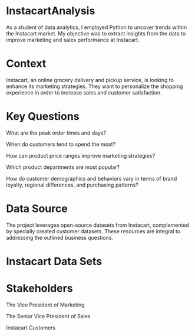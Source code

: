 # InstacartAnalysis
As a student of data analytics, I employed Python to uncover trends within the Instacart market. My objective was to extract insights from the data to improve marketing and sales performance at Instacart.  

# Context
Instacart, an online grocery delivery and pickup service, is looking to enhance its marketing strategies. They want to personalize the shopping experience in order to increase sales and customer satisfaction. 

# Key Questions
What are the peak order times and days?

When do customers tend to spend the most?

How can product price ranges improve marketing strategies?

Which product departments are most popular?

How do customer demographics and behaviors vary in terms of brand loyalty, regional differences, and purchasing patterns?

# Data Source
The project leverages open-source datasets from Instacart, complemented by specially created customer datasets. These resources are integral to addressing the outlined business questions.

# Instacart Data Sets


# Stakeholders

The Vice President of Marketing

The Senior Vice President of Sales

Instacart Customers

